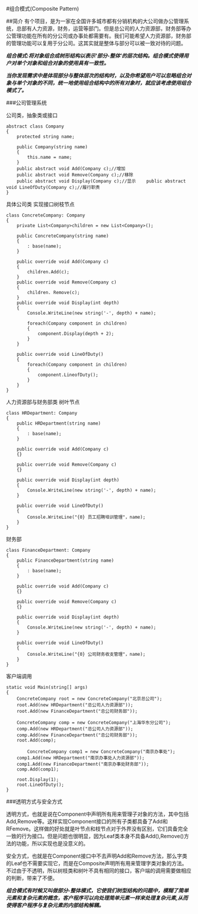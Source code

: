 #组合模式(Composite Pattern)

##简介
有个项目，是为一家在全国许多城市都有分销机构的大公司做办公管理系统，总部有人力资源，财务，运营等部门。但是总公司的人力资源部，财务部等办公管理功能在所有的分公司或办事处都需要有。我们可能希望人力资源部，财务部的管理功能可以复用于分公司。这其实就是整体与部分可以被一致对待的问题。

***组合模式:将对象组合成树形结构以表示'部分-整体'的层次结构。组合模式使得用户对单个对象和组合对象的使用具有一致性。***

***当你发现需求中是体现部分与整体层次的结构时，以及你希望用户可以忽略组合对象与单个对象的不同，统一地使用组合结构中的所有对象时，就应该考虑使用组合模式了。***

###公司管理系统

公司类，抽象类或接口

```
abstract class Company
{
	protected string name;
	
	public Company(string name)
	{
		this.name = name;
	}
	public abstract void Add(Company c);//增加
	public abstract void Remove(Company c);//移除
	public abstract void Display(Company c);//显示	public abstract void LineOfDuty(Company c);//履行职责
}
```

具体公司类 实现接口树枝节点

```
class ConcreteCompany: Company
{
	private List<Company>children = new List<Company>();
	
	public ConcreteCompany(string name)
	{
		: base(name);
	}
	
	public override void Add(Company c)
	{
		children.Add(c);
	}
	public override void Remove(Company c)
	{
		children. Remove(c);
	}
	public override void Display(int depth)
	{
		Console.WriteLine(new string('-', depth) + name);
		
		foreach(Company component in children)
		{
			component.Display(depth + 2);
		}
	}	
	
	public override void LineOfDuty()
	{
		foreach(Company component in children)
		{
			component.LineofDuty();
		}
	}
}
```

人力资源部与财务部类 树叶节点

```
class HRDepartment: Company
{
	public HRDepartment(string name)
	{
		: base(name);
	}

	public override void Add(Company c)
	{}

	public override void Remove(Company c)
	{}
	
	public override void Display(int depth)
	{
		Console.WriteLine(new string('-', depth) + name);
	}
	
	public override void LineOfDuty()
	{
		Console.WriteLine("{0} 员工招聘培训管理"，name);
	}
}
```

财务部

```
class FinanceDepartment: Company
{
	public FinanceDepartment(string name)
	{
		: base(name);
	}

	public override void Add(Company c)
	{}

	public override void Remove(Company c)
	{}
	
	public override void Display(int depth)
	{
		Console.WriteLine(new string('-', depth) + name);
	}
	
	public override void LineOfDuty()
	{
		Console.WriteLine("{0} 公司财务收支管理"，name);
	}
}
```

客户端调用

```
static void Main(string[] args)
{
	ConcreteCompany root = new ConcreteCompany("北京总公司");
	root.Add(new HRDepartment("总公司人力资源部"));
	root.Add(new FinanceDepartment("总公司财务部"));
	
	ConcreteCompany comp = new ConcreteCompany("上海华东分公司");
	comp.Add(new HRDepartment("总公司人力资源部"));
	comp.Add(new FinanceDepartment("总公司财务部"));
	root.Add(comp);
	
		ConcreteCompany comp1 = new ConcreteCompany("南京办事处");
	comp1.Add(new HRDepartment("南京办事处人力资源部"));
	comp1.Add(new FinanceDepartment("南京办事处财务部"));
	comp.Add(comp1);
	
	root.Display(1);
	root.LineOfDuty();
}
```

###透明方式与安全方式

透明方式，也就是说在Component中声明所有用来管理子对象的方法，其中包括Add,Remove等。这样实现Component接口的所有子类都具备了Add和RFemove。这样做的好处就是叶节点和枝节点对于外界没有区别，它们具备完全一致的行为接口。但是问题也很明显，因为Leaf类本身不具备Add(),Remove()方法的功能，所以实现也是没意义的。

安全方式，也就是在Component接口中不去声明Add和Remove方法，那么字类的Leaf也不需要实现它，而是在Composite声明所有用来管理字类对象的方法。不过由于不透明，所以树枝类和树叶不具有相同的接口，客户端的调用需要做相应的判断，带来了不便。


***组合模式有时候又叫做部分-整体模式，它使我们树型结构的问题中，模糊了简单元素和复杂元素的概念，客户程序可以向处理简单元素一样来处理复杂元素,从而使得客户程序与复杂元素的内部结构解耦。***


